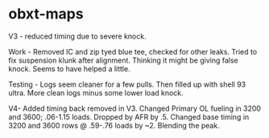# obxt-maps


V3 - reduced timing due to severe knock.  

Work - Removed IC and zip tyed blue tee, checked for other leaks. Tried to fix suspension klunk after alignment.  Thinking it might be giving false knock. Seems to have helped a little. 

Testing - Logs seem cleaner for a few pulls.  Then filled up with shell 93 ultra. More clean logs minus some lower load knock.


V4- Added timing back removed in V3. Changed Primary OL fueling in 3200 and 3600; .06-1.15 loads. Dropped by AFR by .5. Changed base timing in 3200 and 3600 rows @ .59-.76 loads by ~2. Blending the peak.